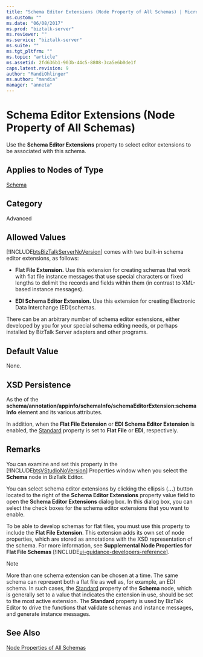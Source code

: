```yaml
---
title: "Schema Editor Extensions (Node Property of All Schemas) | Microsoft Docs"
ms.custom: ""
ms.date: "06/08/2017"
ms.prod: "biztalk-server"
ms.reviewer: ""
ms.service: "biztalk-server"
ms.suite: ""
ms.tgt_pltfrm: ""
ms.topic: "article"
ms.assetid: 2fd636b1-903b-44c5-8808-3ca5e6b0de1f
caps.latest.revision: 9
author: "MandiOhlinger"
ms.author: "mandia"
manager: "anneta"
---
```

# Schema Editor Extensions (Node Property of All Schemas)
Use the **Schema Editor Extensions** property to select editor extensions to be associated with this schema.  
  
## Applies to Nodes of Type  
 [Schema](../core/schema-node-properties.md)  
  
## Category  
 Advanced  
  
## Allowed Values  
 [!INCLUDE[btsBizTalkServerNoVersion](../includes/btsbiztalkservernoversion-md.md)] comes with two built-in schema editor extensions, as follows:  
  
-   **Flat File Extension.** Use this extension for creating schemas that work with flat file instance messages that use special characters or fixed lengths to delimit the records and fields within them (in contrast to XML-based instance messages).  
  
-   **EDI Schema Editor Extension.** Use this extension for creating Electronic Data Interchange (EDI)schemas.  
  
 There can be an arbitrary number of schema editor extensions, either developed by you for your special schema editing needs, or perhaps installed by BizTalk Server adapters and other programs.  
  
## Default Value  
 None.  
  
## XSD Persistence  
 As the of the **schema/annotation/appinfo/schemaInfo/schemaEditorExtension:schemaInfo** element and its various attributes.  
  
 In addition, when the **Flat File Extension** or **EDI Schema Editor Extension** is enabled, the [Standard](../core/standard-node-property-of-all-schemas.md) property is set to **Flat File** or **EDI**, respectively.  
  
## Remarks  
 You can examine and set this property in the [!INCLUDE[btsVStudioNoVersion](../includes/btsvstudionoversion-md.md)] Properties window when you select the **Schema** node in BizTalk Editor.  
  
 You can select schema editor extensions by clicking the ellipsis (**...**) button located to the right of the **Schema Editor Extensions** property value field to open the **Schema Editor Extensions** dialog box. In this dialog box, you can select the check boxes for the schema editor extensions that you want to enable.  
  
 To be able to develop schemas for flat files, you must use this property to include the **Flat File Extension**. This extension adds its own set of node properties, which are stored as annotations with the XSD representation of the schema. For more information, see **Supplemental Node Properties for Flat File Schemas** [!INCLUDE[ui-guidance-developers-reference](../includes/ui-guidance-developers-reference.md)].
  
> [!NOTE]
>  More than one schema extension can be chosen at a time. The same schema can represent both a flat file as well as, for example, an EDI schema. In such cases, the [Standard](../core/standard-node-property-of-all-schemas.md) property of the **Schema** node, which is generally set to a value that indicates the extension in use, should be set to the most active extension. The **Standard** property is used by BizTalk Editor to drive the functions that validate schemas and instance messages, and generate instance messages.  
  
## See Also  
 [Node Properties of All Schemas](../core/node-properties-of-all-schemas.md)